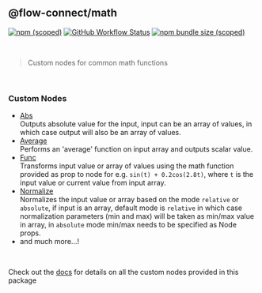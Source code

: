 ## @flow-connect/math

[<img alt="npm (scoped)" src="https://img.shields.io/npm/v/@flow-connect/math?style=flat-square" />](https://www.npmjs.com/package/@flow-connect/math)
[<img alt="GitHub Workflow Status" src="https://img.shields.io/github/actions/workflow/status/saurabh-prosoft/flow-connect-standard-nodes/math.yml?style=flat-square" />](https://github.com/saurabh-prosoft/flow-connect-standard-nodes/actions/workflows/math.yml)
[<img alt="npm bundle size (scoped)" src="https://img.shields.io/bundlephobia/min/@flow-connect/math?style=flat-square">](https://bundlephobia.com/package/@flow-connect/math)

<br/>

> Custom nodes for common math functions

<br/>

### Custom Nodes

- [Abs](https://flow-connect.saurabhagat.me/reference/standard-nodes/math/abs.html) <br/>
  Outputs absolute value for the input, input can be an array of values, in which case output will also be an array of values.
- [Average](https://flow-connect.saurabhagat.me/reference/standard-nodes/math/average.html) <br/>
  Performs an 'average' function on input array and outputs scalar value.
- [Func](https://flow-connect.saurabhagat.me/reference/standard-nodes/math/func.html) <br/>
  Transforms input value or array of values using the  math function provided as prop to node for e.g. `sin(t) + 0.2cos(2.8t)`, where `t` is the input value or current value from input array.
- [Normalize](https://flow-connect.saurabhagat.me/reference/standard-nodes/math/normalize.html) <br/>
  Normalizes the input value or array based on the mode `relative` or `absolute`, if input is an array, default mode is `relative` in which case normalization parameters (min and max) will be taken as min/max value in array, in `absolute` mode min/max needs to be specified as Node props.
- and much more...!

<br/>

Check out the [docs](https://flow-connect.saurabhagat.me/reference/standard-nodes/math.html) for details on all the custom nodes provided in this package
